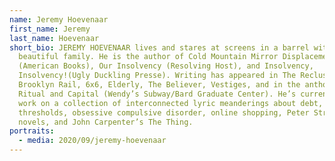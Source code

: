 ```yaml
---
name: Jeremy Hoevenaar
first_name: Jeremy
last_name: Hoevenaar
short_bio: JEREMY HOEVENAAR lives and stares at screens in a barrel with his
  beautiful family. He is the author of Cold Mountain Mirror Displacement
  (American Books), Our Insolvency (Resolving Host), and Insolvency,
  Insolvency!(Ugly Duckling Presse). Writing has appeared in The Recluse, The
  Brooklyn Rail, 6x6, Elderly, The Believer, Vestiges, and in the anthology
  Ritual and Capital (Wendy’s Subway/Bard Graduate Center). He’s currently at
  work on a collection of interconnected lyric meanderings about debt,
  thresholds, obsessive compulsive disorder, online shopping, Peter Straub
  novels, and John Carpenter’s The Thing.
portraits:
  - media: 2020/09/jeremy-hoevenaar
---
```

